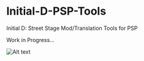 # Initial-D-PSP-Tools
Initial D: Street Stage Mod/Translation Tools for PSP

Work in Progress...

![Alt text](https://vgy.me/kpAyl7.png "Test Preview")
